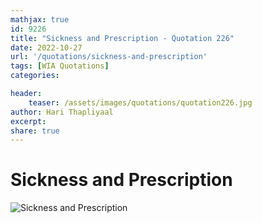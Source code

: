 ```yaml
---
mathjax: true
id: 9226
title: "Sickness and Prescription - Quotation 226"
date: 2022-10-27
url: '/quotations/sickness-and-prescription'
tags: [WIA Quotations] 
categories: 

header:
    teaser: /assets/images/quotations/quotation226.jpg
author: Hari Thapliyaal 
excerpt:
share: true 
---
```


# Sickness and Prescription

![Sickness and Prescription](/assets/images/quotations/quotation226.jpg)
